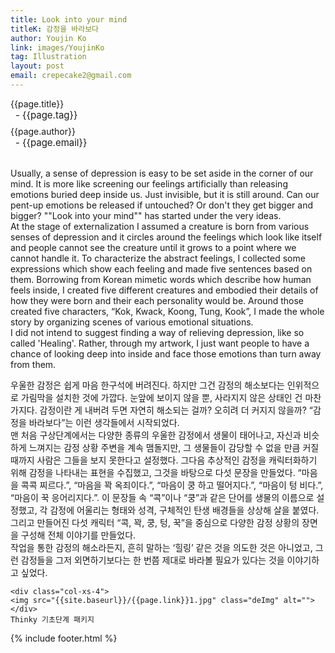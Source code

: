 ```yaml
---
title: Look into your mind
titleK: 감정을 바라보다
author: Youjin Ko
link: images/YoujinKo
tag: Illustration
layout: post
email: crepecake2@gmail.com
---	
```


<div class="container">

<div class="deDep">
{{page.title}}<br>
<p style="font-size:15px; margin:0px; padding:0px 0px 0px 8px; margin:0px 0px 8px 0px;">- {{page.tag}}</p>
{{page.author}}<br>
<p style="font-size:15px; margin:0px; padding:0px 0px 0px 8px;">- {{page.email}}</p>
</div>

<br>

<div class="det lato">

<!--영문-->

Usually, a sense of depression is easy to be set aside in the corner of our mind. It is more like screening our feelings artificially than releasing emotions buried deep inside us. Just invisible, but it is still around. Can our pent-up emotions be released if untouched? Or don't they get bigger and bigger? ""Look into your mind"" has started under the very ideas.
<br>
At the stage of externalization I assumed a creature is born from various senses of depression and it circles around the feelings which look like itself and people cannot see the creature until it grows to a point where we cannot handle it. To characterize the abstract feelings, I collected some expressions which show each feeling and made five sentences based on them. Borrowing from Korean mimetic words which describe how human feels inside, I created five different creatures and embodied their details of how they were born and their each personality would be. Around those created five characters, “Kok, Kwack, Koong, Tung, Kook”, I made the whole story by organizing scenes of various emotional situations.
<br>
I did not intend to suggest finding a way of relieving depression, like so called 'Healing'. Rather, through my artwork, I just want people to have a chance of looking deep into inside and face those emotions than turn away from them.

<!--영문-->

</div>


<div class="noto">
<!--국문-->

우울한 감정은 쉽게 마음 한구석에 버려진다. 하지만 그건 감정의 해소보다는 인위적으로 가림막을 설치한 것에 가깝다. 눈앞에 보이지 않을 뿐, 사라지지 않은 상태인 건 마찬가지다. 감정이란 게 내버려 두면 자연히 해소되는 걸까? 오히려 더 커지지 않을까? “감정을 바라보다”는 이런 생각들에서 시작되었다.
<br>
맨 처음 구상단계에서는 다양한 종류의 우울한 감정에서 생물이 태어나고, 자신과 비슷하게 느껴지는 감정 상황 주변을 계속 맴돌지만, 그 생물들이 감당할 수 없을 만큼 커질 때까지 사람은 그들을 보지 못한다고 설정했다. 그다음 추상적인 감정을 캐릭터화하기 위해 감정을 나타내는 표현을 수집했고, 그것을 바탕으로 다섯 문장을 만들었다. “마음을 콕콕 찌르다.”, “마음을 꽉 옥죄이다.”, “마음이 쿵 하고 떨어지다.”, “마음이 텅 비다.”, “마음이 꾹 응어리지다.”. 이 문장들 속 “콕”이나 “쿵”과 같은 단어를 생물의 이름으로 설정했고, 각 감정에 어울리는 형태와 성격, 구체적인 탄생 배경들을 상상해 살을 붙였다. 그리고 만들어진 다섯 캐릭터 “콕, 꽉, 쿵, 텅, 꾹”을 중심으로 다양한 감정 상황의 장면을 구성해 전체 이야기를 만들었다.
<br>
작업을 통한 감정의 해소라든지, 흔히 말하는 ‘힐링’ 같은 것을 의도한 것은 아니었고, 그런 감정들을 그저 외면하기보다는 한 번쯤 제대로 바라볼 필요가 있다는 것을 이야기하고 싶었다.

<!--국문-->

</div>

<div class="row noto">
	
	<div class="col-xs-4">
	<img src="{{site.baseurl}}/{{page.link}}1.jpg" class="deImg" alt=""></div>
	Thinky 기초단계 패키지
</div>

	

</div> 

{% include footer.html %}